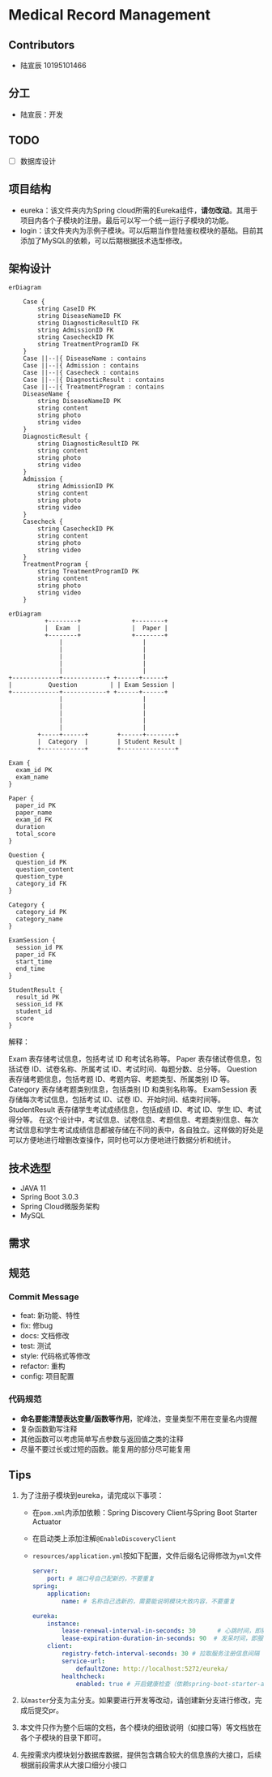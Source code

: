 # Medical Record Management

## Contributors

- 陆宣辰 10195101466

## 分工

- 陆宣辰：开发

## TODO

- [ ] 数据库设计

## 项目结构

- eureka：该文件夹内为Spring cloud所需的Eureka组件，**请勿改动**。其用于项目内各个子模块的注册。最后可以写一个统一运行子模块的功能。
- login：该文件夹内为示例子模块。可以后期当作登陆鉴权模块的基础。目前其添加了MySQL的依赖，可以后期根据技术选型修改。

## 架构设计

``` mermaid
erDiagram
   
    Case {
        string CaseID PK
        string DiseaseNameID FK
        string DiagnosticResultID FK
        string AdmissionID FK
        string CasecheckID FK
        string TreatmentProgramID FK
    }
    Case ||--|{ DiseaseName : contains
    Case ||--|{ Admission : contains
    Case ||--|{ Casecheck : contains
    Case ||--|{ DiagnosticResult : contains
    Case ||--|{ TreatmentProgram : contains
    DiseaseName {
        string DiseaseNameID PK
        string content
        string photo
        string video
    }
    DiagnosticResult {
        string DiagnosticResultID PK
        string content
        string photo
        string video
    }
    Admission {
        string AdmissionID PK
        string content
        string photo
        string video
    }
    Casecheck { 
        string CasecheckID PK
        string content
        string photo
        string video
    }
    TreatmentProgram {
        string TreatmentProgramID PK
        string content
        string photo
        string video
    }
```


``` mermaid
erDiagram
          +--------+              +--------+
          |  Exam  |              |  Paper |
          +--------+              +--------+
              |                      |
              |                      |
              |                      |
              |                      |
              |                      |
+-------------+------------+ +------+------+
|          Question         | | Exam Session |
+-------------+------------+ +------+------+
              |                      |
              |                      |
              |                      |
              |                      |
              |                      |
        +-----+------+        +------+--------+
        |  Category  |        | Student Result |
        +------------+        +---------------+

Exam {
  exam_id PK
  exam_name
}

Paper {
  paper_id PK
  paper_name
  exam_id FK
  duration
  total_score
}

Question {
  question_id PK
  question_content
  question_type
  category_id FK
}

Category {
  category_id PK
  category_name
}

ExamSession {
  session_id PK
  paper_id FK
  start_time
  end_time
}

StudentResult {
  result_id PK
  session_id FK
  student_id
  score
}
```
解释：

Exam 表存储考试信息，包括考试 ID 和考试名称等。
Paper 表存储试卷信息，包括试卷 ID、试卷名称、所属考试 ID、考试时间、每题分数、总分等。
Question 表存储考题信息，包括考题 ID、考题内容、考题类型、所属类别 ID 等。
Category 表存储考题类别信息，包括类别 ID 和类别名称等。
ExamSession 表存储每次考试信息，包括考试 ID、试卷 ID、开始时间、结束时间等。
StudentResult 表存储学生考试成绩信息，包括成绩 ID、考试 ID、学生 ID、考试得分等。
在这个设计中，考试信息、试卷信息、考题信息、考题类别信息、每次考试信息和学生考试成绩信息都被存储在不同的表中，各自独立。这样做的好处是可以方便地进行增删改查操作，同时也可以方便地进行数据分析和统计。




## 技术选型

- JAVA 11
- Spring Boot 3.0.3
- Spring Cloud微服务架构
- MySQL

## 需求


## 规范

### Commit Message

- feat: 新功能、特性
- fix: 修bug
- docs: 文档修改
- test: 测试
- style: 代码格式等修改
- refactor: 重构
- config: 项目配置

### 代码规范

- **命名要能清楚表达变量/函数等作用**，驼峰法，变量类型不用在变量名内提醒
- 复杂函数勤写注释
- 其他函数可以考虑简单写点参数与返回值之类的注释
- 尽量不要过长或过短的函数。能复用的部分尽可能复用

## Tips

1. 为了注册子模块到eureka，请完成以下事项：
    - 在`pom.xml`内添加依赖：Spring Discovery Client与Spring Boot Starter Actuator
    - 在启动类上添加注解`@EnableDiscoveryClient`
    - `resources/application.yml`按如下配置，文件后缀名记得修改为`yml`文件

        ``` yml
        server:
            port: # 端口号自己配新的，不要重复
        spring:
            application:
                name: # 名称自己选新的，需要能说明模块大致内容，不要重复
        
        eureka:
            instance:
                lease-renewal-interval-in-seconds: 30      # 心跳时间，即服务续约间隔时间（缺省为30s）
                lease-expiration-duration-in-seconds: 90  # 发呆时间，即服务续约到期时间（缺省为90s）
            client:
                registry-fetch-interval-seconds: 30 # 拉取服务注册信息间隔（缺省为30s）
                service-url:
                    defaultZone: http://localhost:5272/eureka/
                healthcheck:
                    enabled: true # 开启健康检查（依赖spring-boot-starter-actuator）
        ```

2. 以`master`分支为主分支。如果要进行开发等改动，请创建新分支进行修改，完成后提交pr。
3. 本文件只作为整个后端的文档，各个模块的细致说明（如接口等）等文档放在各个子模块的目录下即可。
4. 先按需求内模块划分数据库数据，提供包含耦合较大的信息族的大接口，后续根据前段需求从大接口细分小接口
